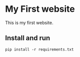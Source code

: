 # My First website

This is my first website.


## Install and run

    pip install -r requirements.txt